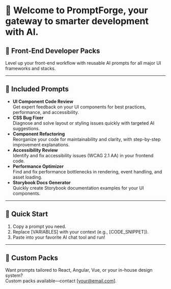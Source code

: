 # 👋 Welcome to PromptForge, your gateway to smarter development with AI.

## 🎨 Front-End Developer Packs

Level up your front-end workflow with reusable AI prompts for all major UI frameworks and stacks.

---
## 🧩 Included Prompts

- **UI Component Code Review**  
  Get expert feedback on your UI components for best practices, performance, and accessibility.
- **CSS Bug Fixer**  
  Diagnose and solve layout or styling issues quickly with targeted AI suggestions.
- **Component Refactoring**  
  Reorganize your code for maintainability and clarity, with step-by-step improvement explanations.
- **Accessibility Review**  
  Identify and fix accessibility issues (WCAG 2.1 AA) in your frontend code.
- **Performance Optimizer**  
  Find and fix performance bottlenecks in rendering, event handling, and asset loading.
- **Storybook Docs Generator**  
  Quickly create Storybook documentation examples for your UI components.

---
## 🚀 Quick Start

1. Copy a prompt you need.
2. Replace [VARIABLES] with your context (e.g., [CODE_SNIPPET]).
3. Paste into your favorite AI chat tool and run!

---
## 🤝 Custom Packs

Want prompts tailored to React, Angular, Vue, or your in-house design system?  
Custom packs available—contact [your@email.com].